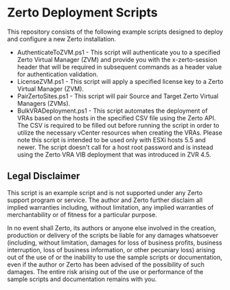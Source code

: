 # Zerto Deployment Scripts

This repository consists of the following example scripts designed to deploy and configure a new Zerto installation.

- AuthenticateToZVM.ps1 - This script will authenticate you to a specified Zerto Virtual Manager (ZVM) and provide you with the x-zerto-session header that will be required in subsequent commands as a header value for authentication validation.
- LicenseZVM.ps1 - This script will apply a specified license key to a Zerto Virtual Manager (ZVM).
- PairZertoSites.ps1 - This script will pair Source and Target Zerto Virtual Managers (ZVMs).
- BulkVRADeployment.ps1 - This script automates the deployment of VRAs based on the hosts in the specified CSV file using the Zerto API. The CSV is required to be filled out before running the script in order to utilize the necessary vCenter resources when creating the VRAs. Please note this script is intended to be used only with ESXi hosts 5.5 and newer. The script doesn't call for a host root password and is instead using the Zerto VRA VIB deployment that was introduced in ZVR 4.5.

## Legal Disclaimer

This script is an example script and is not supported under any Zerto support program or service. The author and Zerto further disclaim all implied warranties including, without limitation, any implied warranties of merchantability or of fitness for a particular purpose.

In no event shall Zerto, its authors or anyone else involved in the creation, production or delivery of the scripts be liable for any damages whatsoever (including, without limitation, damages for loss of business profits, business interruption, loss of business information, or other pecuniary loss) arising out of the use of or the inability to use the sample scripts or documentation, even if the author or Zerto has been advised of the possibility of such damages. The entire risk arising out of the use or performance of the sample scripts and documentation remains with you.
